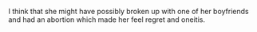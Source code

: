 I think that she might have possibly broken up with one of her boyfriends and had an abortion which made her feel regret and oneitis.
